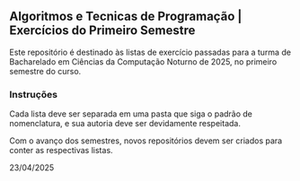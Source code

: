 ## Algoritmos e Tecnicas de Programação | Exercícios do Primeiro Semestre
Este repositório é destinado às listas de exercício passadas para a turma de Bacharelado em Ciências da Computação Noturno de 2025, no primeiro semestre do curso.

### Instruções
Cada lista deve ser separada em uma pasta que siga o padrão de nomenclatura, e sua autoria deve ser devidamente respeitada.

Com o avanço dos semestres, novos repositórios devem ser criados para conter as respectivas listas.

23/04/2025